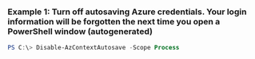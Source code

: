 ### Example 1: Turn off autosaving Azure credentials.  Your login information will be forgotten the next time you open a PowerShell window (autogenerated)
```powershell
PS C:\> Disable-AzContextAutosave -Scope Process
```

